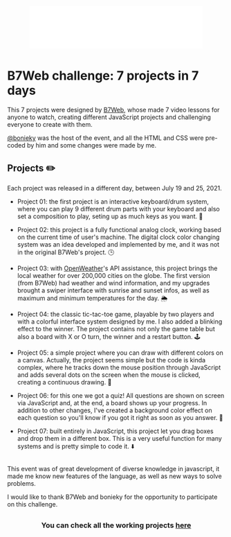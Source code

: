 <h1 align="center">
    <img alt="B7Web" title="B7Web" src="./logo.png"/>
</h1>

# B7Web challenge: 7 projects in 7 days

This 7 projects were designed by [B7Web](https://b7web.com.br/), whose made 7 video lessons for anyone to watch, creating different JavaScript projects and challenging everyone to create with them.

[@bonieky](https://instagram.com/bonieky) was the host of the event, and all the HTML and CSS were pre-coded by him and some changes were made by me.

## Projects	:pencil2:

Each project was released in a different day, between July 19 and 25, 2021.

- Project 01: the first project is an interactive keyboard/drum system, where you can play 9 different drum parts with your keyboard and also set a composition to play, seting up as much keys as you want. :drum:

- Project 02: this project is a fully functional analog clock, working based on the current time of user's machine. The digital clock color changing system was an idea developed and implemented by me, and it was not in the original B7Web's project. :clock3:

- Project 03: with [OpenWeather](https://openweathermap.org/)'s API assistance, this project brings the local weather for over 200,000 cities on the globe. The first version (from B7Web) had weather and wind information, and my upgrades brought a swiper interface with sunrise and sunset infos, as well as maximum and minimum temperatures for the day. :sun_behind_rain_cloud:

- Project 04: the classic tic-tac-toe game, playable by two players and with a colorful interface system designed by me. I also added a blinking effect to the winner. The project contains not only the game table but also a board with X or O turn, the winner and a restart button. :joystick:

- Project 05: a simple project where you can draw with different colors on a canvas. Actually, the project seems simple but the code is kinda complex, where he tracks down the mouse position through JavaScript and adds several dots on the screen when the mouse is clicked, creating a continuous drawing. :art:

- Project 06: for this one we got a quiz! All questions are shown on screen via JavaScript and, at the end, a board shows up your progress. In addition to other changes, I've created a background color effect on each question so you'll know if you got it right as soon as you answer. :memo:

- Project 07: built entirely in JavaScript, this project let you drag boxes and drop them in a different box. This is a very useful function for many systems and is pretty simple to code it. :arrow_down:

##

This event was of great development of diverse knowledge in javascript, it made me know new features of the language, as well as new ways to solve problems.

I would like to thank B7Web and bonieky for the opportunity to participate on this challenge.

##

 #### <h3 align="center">You can check all the working projects [here](https://giobroliatto.github.io/b7web-challenge/)</h3>
